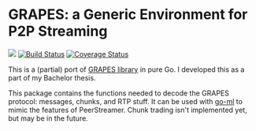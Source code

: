 # GRAPES: a Generic Environment for P2P Streaming

[![](https://godoc.org/github.com/zaninime/go-grapes?status.svg)](https://godoc.org/github.com/zaninime/go-grapes) [![Build Status](https://travis-ci.org/zaninime/go-grapes.svg?branch=master)](https://travis-ci.org/zaninime/go-grapes) [![Coverage Status](https://coveralls.io/repos/github/zaninime/go-grapes/badge.svg?branch=master)](https://coveralls.io/github/zaninime/go-grapes?branch=master)

This is a (partial) port of [GRAPES library](http://peerstreamer.org/GRAPES/) in pure Go. I developed this as a part of my Bachelor thesis.

This package contains the functions needed to decode the GRAPES protocol: messages, chunks, and RTP stuff. It can be used with [go-ml](https://github.com/zaninime/go-ml) to mimic the features of PeerStreamer. Chunk trading isn't implemented yet, but may be in the future.

